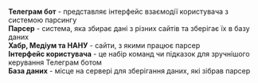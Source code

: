 <b>Телеграм бот</b> - представляє інтерфейс взаємодії користувача з системою парсингу
<br>
<b>Парсер</b> - система, яка збирає дані з різних сайтів та зберігає їх в базу даних
<br>
<b>Хабр, Медіум та НАНУ</b> - сайти, з якими працює парсер
<br>
<b>Інтерфейс користувача</b> - це набір команд чи підказок для зручнішого керування Телеграм ботом
<br>
<b>База даних</b> - місце на сервері для зберігання даних, які зібрав парсер


